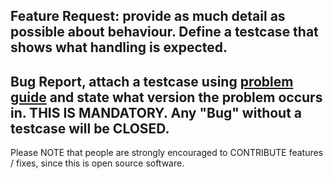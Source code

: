 ## Feature Request: provide as much detail as possible about behaviour. Define a testcase that shows what handling is expected.
## Bug Report, attach a testcase using [problem guide](http://www.datanucleus.org/documentation/problem_reporting.html) and state what version the problem occurs in. **THIS IS MANDATORY**. Any "Bug" without a testcase will be CLOSED.

Please NOTE that people are strongly encouraged to CONTRIBUTE features / fixes, since this is open source software. 
